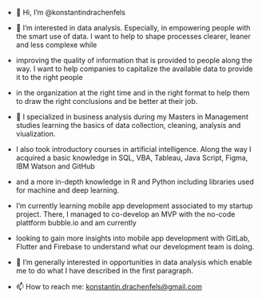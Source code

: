 - 👋 Hi, I’m @konstantindrachenfels

- 👀 I’m interested in data analysis. Especially, in empowering people with the smart use of data. I want to help to shape processes clearer, leaner and less complexe while  
- improving the quality of information that is provided to people along the way. I want to help companies to capitalize the available data to provide it to the right people
- in the organization at the right time and in the right format to help them to draw the right conclusions and be better at their job.

- 🌱 I specialized in business analysis during my Masters in Management studies learning the basics of data collection, cleaning, analysis and viualization. 
- I also took introductory courses in artificial intelligence. Along the way I acquired a basic knowledge in SQL, VBA, Tableau, Java Script, Figma, IBM Watson and GitHub
- and a more in-depth knowledge in R and Python including libraries used for machine and deep learning.  

- I’m currently learning mobile app development associated to my startup project. There, I managed to co-develop an MVP with the no-code plattform bubble.io and am currently
- looking to gain more insights into mobile app development with GitLab, Flutter and Firebase to understand what our development team is doing.

- 💞️ I’m generally interested in opportunities in data analysis which enable me to do what I have described in the first paragraph.

- 📫 How to reach me: konstantin.drachenfels@gmail.com

<!---
konstantindrachenfels/konstantindrachenfels is a ✨ special ✨ repository because its `README.md` (this file) appears on your GitHub profile.
You can click the Preview link to taspeike a look at your changes.
--->
